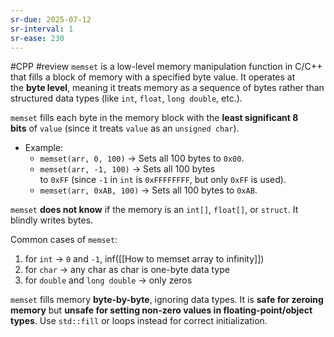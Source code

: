 ```yaml
---
sr-due: 2025-07-12
sr-interval: 1
sr-ease: 230
---
```


#CPP #review
`memset` is a low-level memory manipulation function in C/C++ that fills a block of memory with a specified byte value. It operates at the **byte level**, meaning it treats memory as a sequence of bytes rather than structured data types (like `int`, `float`, `long double`, etc.).

`memset` fills each byte in the memory block with the **least significant 8 bits** of `value` (since it treats `value` as an `unsigned char`).
- Example:
    - `memset(arr, 0, 100)` → Sets all 100 bytes to `0x00`.   
    - `memset(arr, -1, 100)` → Sets all 100 bytes to `0xFF` (since `-1` in `int` is `0xFFFFFFFF`, but only `0xFF` is used).    
    - `memset(arr, 0xAB, 100)` → Sets all 100 bytes to `0xAB`.  

`memset` **does not know** if the memory is an `int[]`, `float[]`, or `struct`. It blindly writes bytes.


Common cases of `memset`:
1. for `int` -> `0` and `-1`, inf([[How to memset array to infinity]])
2. for `char` -> any char as char is one-byte data type
3. for `double` and `long double` -> only zeros


`memset` fills memory **byte-by-byte**, ignoring data types. It is **safe for zeroing memory** but **unsafe for setting non-zero values in floating-point/object types**. Use `std::fill` or loops instead for correct initialization.
